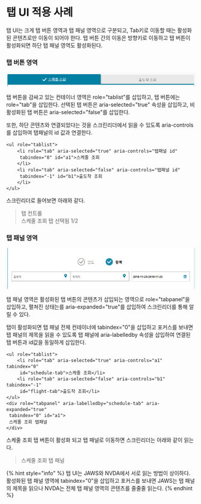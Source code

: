 # 탭 UI 적용 사례

탭 UI는 크게 탭 버튼 영역과 탭 패널 영역으로 구분되고, Tab키로 이동할 때는 활성화된 콘텐츠로만 이동이 되어야 한다. 탭 버튼 간의 이동은 방향키로 이동하고 탭 버튼이 활성화되면 하단 탭 패널 영역도 활성화된다.

### 탭 버튼 영역

![](../../.gitbook/assets/image%20%288%29.png)

탭 버튼을 감싸고 있는 컨테이너 영역은 role="tablist"를 삽입하고, 탭 버튼에는 role="tab"을 삽입한다. 선택된 탭 버튼은 aria-selected="true" 속성을 삽입하고, 비활성화된 탭 버튼은 aria-selected="false"를 삽입한다.

또한, 하단 콘텐츠와 연결되었다는 것을 스크린리더에서 읽을 수 있도록 aria-controls를 삽입하여 탭패널의 id 값과 연결한다.

```markup
<ul role="tablist">
    <li role="tab" aria-selected="true" aria-controls="탭패널 id" 
     tabindex="0" id="a1">스케줄 조회
    </li>
    <li role="tab" aria-selected="false" aria-controls="탭패널 id" 
     tabindex="-1" id="b1">출도착 조회
    </li>
</ul>
```

스크린리더로 들어보면 아래와 같다.

> 탭 컨트롤  
> 스케줄 조회 탭 선택됨 1/2

### 탭 패널 영역

![](../../.gitbook/assets/image%20%2814%29.png)

탭 패널 영역은 활성화된 탭 버튼의 콘텐츠가 삽입되는 영역으로 role="tabpanel"을 삽입하고, 펼쳐진 상태는를 aria-expanded="true"를 삽입하여 스크린리더를 통해 알릴 수 있다.

탭이 활성화되면 탭 패널 전체 컨테이너에 tabindex="0"을 삽입하고 포커스를 보내면 탭 패널의 제목을 읽을 수 있도록 탭 패널에 aria-labelledby 속성을 삽입하여 연결된 탭 버튼과 id값을 동일하게 삽입한다.

```markup
<ul role="tablist">
    <li role="tab" aria-selected="true" aria-controls="a1" tabindex="0" 
     id="schedule-tab">스케줄 조회</li>
    <li role="tab" aria-selected="false" aria-controls="b1" tabindex="-1" 
     id="flight-tab">출도착 조회</li>
</ul>
<div role="tabpanel" aria-labelledby="schedule-tab" aria-expanded="true" 
 tabindex="0" id="a1">
 스케줄 조회 탭패널
</div>
```

스케줄 조회 탭 버튼이 활성화 되고 탭 패널로 이동하면 스크린리더는 아래와 같이 읽는다.

> 스케줄 조회 탭 패널

{% hint style="info" %}
탭 UI는 JAWS와 NVDA에서 서로 읽는 방법이 상이하다.   
활성화된 탭 패널 영역에 tabindex="0"을 삽입하고 포커스를 보내면 JAWS는 탭 패널의 제목을 읽으나 NVDA는 전체 탭 패널 영역의 콘텐츠를 줄줄줄 읽는다.
{% endhint %}

